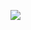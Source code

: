 <p>
  <a href="https://www.linkedin.com/in/florian-baptista-534ba1255/" target="_blank" width:"16px" height:"16px"><img src="linkedin.svg"></a>
  
  </p>
